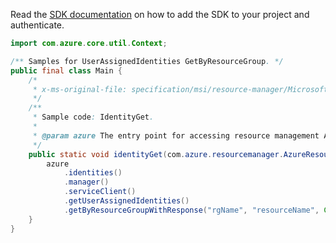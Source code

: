 Read the [SDK documentation](https://github.com/Azure/azure-sdk-for-java/blob/azure-resourcemanager_2.12.0/sdk/resourcemanager/azure-resourcemanager/README.md) on how to add the SDK to your project and authenticate.

```java
import com.azure.core.util.Context;

/** Samples for UserAssignedIdentities GetByResourceGroup. */
public final class Main {
    /*
     * x-ms-original-file: specification/msi/resource-manager/Microsoft.ManagedIdentity/stable/2018-11-30/examples/IdentityGet.json
     */
    /**
     * Sample code: IdentityGet.
     *
     * @param azure The entry point for accessing resource management APIs in Azure.
     */
    public static void identityGet(com.azure.resourcemanager.AzureResourceManager azure) {
        azure
            .identities()
            .manager()
            .serviceClient()
            .getUserAssignedIdentities()
            .getByResourceGroupWithResponse("rgName", "resourceName", Context.NONE);
    }
}
```
